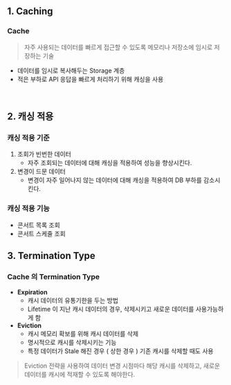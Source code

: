 ## 1. Caching
### Cache
> 자주 사용되는 데이터를 빠르게 접근할 수 있도록 메모리나 저장소에 임시로 저장하는 기술
- 데이터를 임시로 복사해두는 Storage 계층
- 적은 부하로 API 응답을 빠르게 처리하기 위해 캐싱을 사용

<br>

## 2. 캐싱 적용
### 캐싱 적용 기준
1. 조회가 빈번한 데이터
    - 자주 조회되는 데이터에 대해 캐싱을 적용하여 성능을 향상시킨다.
2. 변경이 드문 데이터
    - 변경이 자주 일어나지 않는 데이터에 대해 캐싱을 적용하여 DB 부하를 감소시킨다.

### 캐싱 적용 기능
- 콘서트 목록 조회
- 콘서트 스케줄 조회

## 3. Termination Type
### Cache 의 Termination Type
- **Expiration**
    - 캐시 데이터의 유통기한을 두는 방법
    - Lifetime 이 지난 캐시 데이터의 경우, 삭제시키고 새로운 데이터를 사용가능하게 함
- **Eviction**
    - 캐시 메모리 확보를 위해 캐시 데이터를 삭제
    - 명시적으로 캐시를 삭제시키는 기능
    - 특정 데이터가 Stale 해진 경우 ( 상한 경우 ) 기존 캐시를 삭제할 때도 사용

> Eviction 전략을 사용하여 데이터 변경 시점마다 해당 캐시를 삭제하고, 새로운 데이터를 캐시에 적재할 수 있도록 해야한다.
<br>

